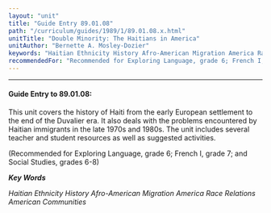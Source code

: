 ```yaml
---
layout: "unit"
title: "Guide Entry 89.01.08"
path: "/curriculum/guides/1989/1/89.01.08.x.html"
unitTitle: "Double Minority: The Haitians in America"
unitAuthor: "Bernette A. Mosley-Dozier"
keywords: "Haitian Ethnicity History Afro-American Migration America Race Relations American Communities"
recommendedFor: "Recommended for Exploring Language, grade 6; French I, grade 7; and Social Studies, grades 6-8"
---
```

<body>
<hr/>
 <h4>
  Guide Entry to 89.01.08:
 </h4>
 This unit covers the history of Haiti from the early European settlement to the end of the Duvalier era. It also deals with the problems encountered by Haitian immigrants in the late 1970s and 1980s. The unit includes several teacher and student resources as well as suggested activities.
 <p>
  (Recommended for Exploring Language, grade 6; French I, grade 7; and Social Studies, grades 6-8)
 </p>
<p>
  <b>
   <i>
    Key Words
   </i>
  </b>
  <br/>
 </p>
 <p>
  <i>
   Haitian Ethnicity History Afro-American Migration America Race Relations American Communities
  </i>
 </p>

</body>